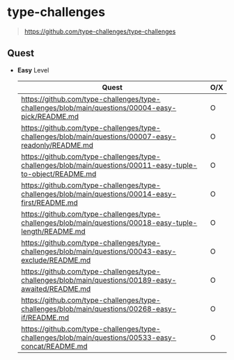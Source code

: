 # type-challenges

> https://github.com/type-challenges/type-challenges

## Quest

- **Easy** Level

  | Quest                                                                                                       | O/X |
  | ----------------------------------------------------------------------------------------------------------- | --- |
  | https://github.com/type-challenges/type-challenges/blob/main/questions/00004-easy-pick/README.md            | O   |
  | https://github.com/type-challenges/type-challenges/blob/main/questions/00007-easy-readonly/README.md        | O   |
  | https://github.com/type-challenges/type-challenges/blob/main/questions/00011-easy-tuple-to-object/README.md | O   |
  | https://github.com/type-challenges/type-challenges/blob/main/questions/00014-easy-first/README.md           | O   |
  | https://github.com/type-challenges/type-challenges/blob/main/questions/00018-easy-tuple-length/README.md    | O   |
  | https://github.com/type-challenges/type-challenges/blob/main/questions/00043-easy-exclude/README.md         | O   |
  | https://github.com/type-challenges/type-challenges/blob/main/questions/00189-easy-awaited/README.md         | O   |
  | https://github.com/type-challenges/type-challenges/blob/main/questions/00268-easy-if/README.md              | O   |
  | https://github.com/type-challenges/type-challenges/blob/main/questions/00533-easy-concat/README.md          | O   |
